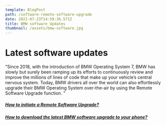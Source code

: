 ```yaml
---
template: BlogPost
path: /software-remote-software-upgrade
date: 2021-07-23T14:59:36.571Z
title: BMW software Updates
thumbnail: /assets/bmw-software.jpg
---
```

# Latest software updates
"Since 2018, with the introduction of BMW Operating System 7, BMW has slowly but surely been ramping up its efforts to continuously review and improve the millions of lines of code that make up your vehicle’s central nervous system. Today, BMW drivers all over the world can also effortlessly upgrade their BMW Operating System over-the-air by using the Remote Software Upgrade function.
"






##### [How to initiate a Remote Software Upgrade?](/softwares-bmw-remote-softwares-update)




##### [How to  download the latest BMW software upgrade to your phone?](/)